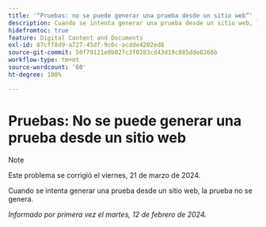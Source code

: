 ```yaml
---
title: '“Pruebas: no se puede generar una prueba desde un sitio web”'
description: Cuando se intenta generar una prueba desde un sitio web, la prueba no se genera.
hidefromtoc: true
feature: Digital Content and Documents
exl-id: 87cff8d9-a727-45df-9c6c-acdde4202ed8
source-git-commit: 50f79121e0b027c3f0283cd43d19c885dde8268b
workflow-type: tm+mt
source-wordcount: '60'
ht-degree: 100%

---
```


# Pruebas: No se puede generar una prueba desde un sitio web

>[!NOTE]
>
>Este problema se corrigió el viernes, 21 de marzo de 2024.

Cuando se intenta generar una prueba desde un sitio web, la prueba no se genera.

_Informado por primera vez el martes, 12 de febrero de 2024._
